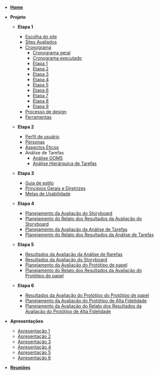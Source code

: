 - [**Home**](README.md)
- **Projeto**

  - **Etapa 1**

    - [Escolha do site](/pages/projeto/etapa1/escolha_site.md)
    - [Sites Avaliados](/pages/projeto/etapa1/sites_avaliados.md)
    - [Cronograma](/pages/projeto/etapa1/cronograma.md)
      - [Cronograma geral](/pages/projeto/etapa1/cronograma?id=cronograma-geral)
      - [Cronograma executado](/pages/projeto/etapa1/cronograma?id=cronograma-executado)
      - [Etapa 1](/pages/projeto/etapa1/cronograma?id=etapa-1-planejamento)
      - [Etapa 2](/pages/projeto/etapa1/cronograma?id=etapa-2-perfil-do-usuário-personas-e-análise-de-tarefas)
      - [Etapa 3](/pages/projeto/etapa1/cronograma?id=etapa-3-princípios-gerais-de-projeto)
      - [Etapa 4](/pages/projeto/etapa1/cronograma?id=etapa-4-planejamento-da-avaliação-do-storyboard-e-análise-de-tarefas)
      - [Etapa 5](/pages/projeto/etapa1/cronograma?id=etapa-5-relato-dos-resultados-do-story-board)
      - [Etapa 6](/pages/projeto/etapa1/cronograma?id=etapa-6-relato-dos-resultados-do-protótipo-de-baixa-fidelidade)
      - [Etapa 7](/pages/projeto/etapa1/cronograma?id=etapa-7-verificação-dos-artefatos)
      - [Etapa 8](/pages/projeto/etapa1/cronograma?id=etapa-8-relato-dos-resultados-do-protótipo-de-alta-fidelidade)
      - [Etapa 9](/pages/projeto/etapa1/cronograma?id=etapa-9-projeto-final)
    - [Processo de design](/pages/projeto/etapa1/processo_design.md)
    - [Ferramentas](/pages/projeto/etapa1/ferramentas.md)

  - **Etapa 2**

    - [Perfil de usuário](/pages/projeto/etapa2/perfil_usuario.md)
    - [Personas](/pages/projeto/etapa2/personas.md)
    - [Aspectos Éticos](/pages/projeto/etapa2/aspectos_eticos.md)
    - Análise de Tarefas
      - [Análise GOMS](/pages/projeto/etapa2/goms.md)
      - [Análise Hierárquica de Tarefas](/pages/projeto/etapa2/HTA.md)

  - **Etapa 3**

    - [Guia de estilo](/pages/projeto/etapa3/guia_estilo.md)
    - [Princípios Gerais e Diretrizes](/pages/projeto/etapa3/principios_gerais.md)
    - [Metas de Usabilidade](/pages/projeto/etapa3/metas_de_usabilidade.md)

  - **Etapa 4**

    - [Planejamento da Avaliação do Storyboard](/pages/projeto/etapa4/planejamento_storyboard.md)
    - [Planejamento do Relato dos Resultados da Avaliação do Storyboard](/pages/projeto/etapa4/planejamento_resultado_storyboard.md)
    - [Planejamento da Avaliação da Análise de Tarefas](/pages/projeto/etapa4/planejamento_analise_de_tarefas.md)
    - [Planejamento do Relato dos Resultados da Análise de Tarefas](/pages/projeto/etapa4/planejamento_resultado_analise_de_tarefas.md)

  - **Etapa 5**

    - [Resultados da Avaliação da Análise de Rarefas](/pages/projeto/etapa5/relato_analise_de_tarefas.md)
    - [Resultados da Avaliação do Storyboard](/pages/projeto/etapa5/storyboard.md)
    - [Planejamento da Avaliação do Protótipo de papel](/pages/projeto/etapa5/planejamento_avaliacao_prototipo_papel.md)
    - [Planejamento do Relato dos Resultados da Avaliação do Protótipo de papel](/pages/projeto/etapa5/planejamento_resultado_prototipo_papel.md)

  - **Etapa 6**
    - [Resultados da Avaliação do Protótipo do Protótipo de papel](/pages/projeto/etapa6/relato_prototipo_papel.md)
    - [Planejamento da Avaliação do Protótipo de Alta Fidelidade](/pages/projeto/etapa6/planejamento_da_avaliacao_de_alta.md)
    - [Planejamento da Avaliação do Relato dos Resultados da Avaliação do Protótipo de Alta Fidelidade](/pages/projeto/etapa6/planejamento_da_avaliacao_do_relato_de_alta.md)

- **Apresentações**

  - [Apresentação 1](/pages/apresentacoes/apresentacao1.md)
  - [Apresentação 2](/pages/apresentacoes/apresentacao2.md)
  - [Apresentação 3](/pages/apresentacoes/apresentacao3.md)
  - [Apresentação 4](/pages/apresentacoes/apresentacao4.md)
  - [Apresentação 5](/pages/apresentacoes/apresentacao5.md)
  - [Apresentação 6](/pages/apresentacoes/apresentacao6.md)

- [**Reuniões**](/pages/apresentacoes/atas.md)
  <!-- - [Gravações](/pages/apresentacoes/gravacoes_reunioes.md) -->
